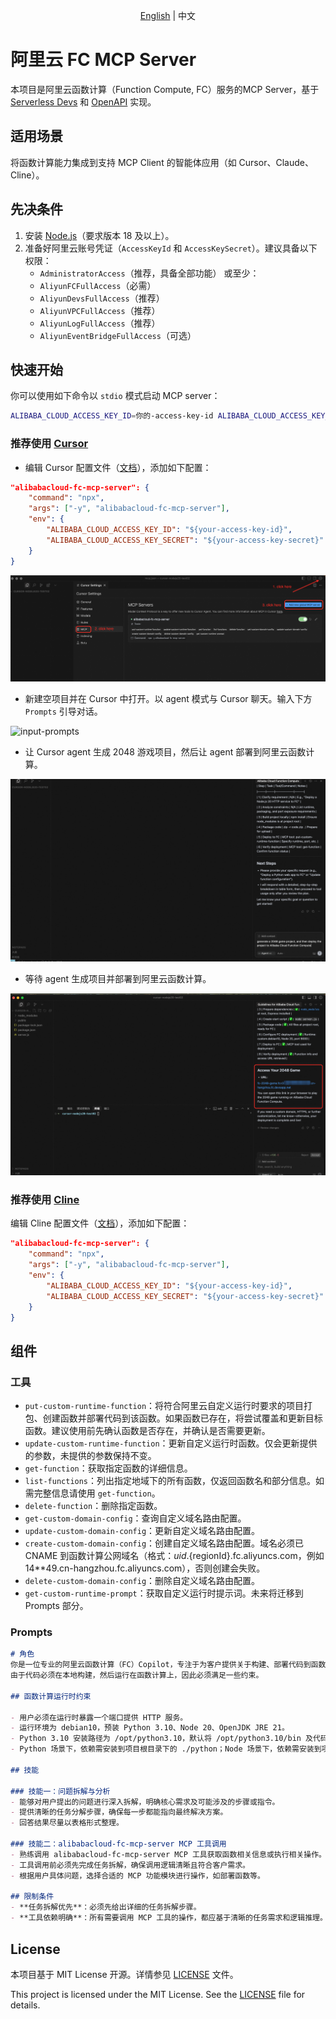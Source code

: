 <p align="center"><a href="./README.md">English</a> | 中文<br></p>

# 阿里云 FC MCP Server

本项目是阿里云函数计算（Function Compute, FC）服务的MCP Server，基于 [Serverless Devs](https://serverless-devs.com/docs/overview) 和 [OpenAPI](https://help.aliyun.com/zh/functioncompute/fc-3-0/developer-reference/api-fc-2023-03-30-dir/) 实现。

## 适用场景

将函数计算能力集成到支持 MCP Client 的智能体应用（如 Cursor、Claude、Cline）。

## 先决条件

1. 安装 [Node.js](https://nodejs.org/en/download)（要求版本 18 及以上）。
2. 准备好阿里云账号凭证（`AccessKeyId` 和 `AccessKeySecret`）。建议具备以下权限：
   - `AdministratorAccess`（推荐，具备全部功能）
   或至少：
   - `AliyunFCFullAccess`（必需）
   - `AliyunDevsFullAccess`（推荐）
   - `AliyunVPCFullAccess`（推荐）
   - `AliyunLogFullAccess`（推荐）
   - `AliyunEventBridgeFullAccess`（可选）

## 快速开始

你可以使用如下命令以 `stdio` 模式启动 MCP server：

```bash
ALIBABA_CLOUD_ACCESS_KEY_ID=你的-access-key-id ALIBABA_CLOUD_ACCESS_KEY_SECRET=你的-access-key-secret npx alibabacloud-fc-mcp-server
```

### 推荐使用 [Cursor](https://www.cursor.com/)
+ 编辑 Cursor 配置文件（[文档](https://docs.cursor.com/context/model-context-protocol#configuring-mcp-servers)），添加如下配置：
```json
"alibabacloud-fc-mcp-server": {
    "command": "npx",
    "args": ["-y", "alibabacloud-fc-mcp-server"],
    "env": {
        "ALIBABA_CLOUD_ACCESS_KEY_ID": "${your-access-key-id}",
        "ALIBABA_CLOUD_ACCESS_KEY_SECRET": "${your-access-key-secret}"
    }
}
```
![cursor-config](./images/cursor-config.png)

+ 新建空项目并在 Cursor 中打开。以 agent 模式与 Cursor 聊天。输入下方 `Prompts` 引导对话。

![input-prompts](./images/input-prompts.png)

+ 让 Cursor agent 生成 2048 游戏项目，然后让 agent 部署到阿里云函数计算。

![chat-with-agent](./images/chat-with-agent.png)

+ 等待 agent 生成项目并部署到阿里云函数计算。

![get-result](./images/get-result.png)

### 推荐使用 [Cline](https://cline.ai/)
编辑 Cline 配置文件（[文档](https://cline.ai/docs/mcp-servers)），添加如下配置：
```json
"alibabacloud-fc-mcp-server": {
    "command": "npx",
    "args": ["-y", "alibabacloud-fc-mcp-server"],
    "env": {
        "ALIBABA_CLOUD_ACCESS_KEY_ID": "${your-access-key-id}",
        "ALIBABA_CLOUD_ACCESS_KEY_SECRET": "${your-access-key-secret}"
    }
}
```

## 组件

### 工具

* `put-custom-runtime-function`：将符合阿里云自定义运行时要求的项目打包、创建函数并部署代码到该函数。如果函数已存在，将尝试覆盖和更新目标函数。建议使用前先确认函数是否存在，并确认是否需要更新。
* `update-custom-runtime-function`：更新自定义运行时函数。仅会更新提供的参数，未提供的参数保持不变。
* `get-function`：获取指定函数的详细信息。
* `list-functions`：列出指定地域下的所有函数，仅返回函数名和部分信息。如需完整信息请使用 `get-function`。
* `delete-function`：删除指定函数。
* `get-custom-domain-config`：查询自定义域名路由配置。
* `update-custom-domain-config`：更新自定义域名路由配置。
* `create-custom-domain-config`：创建自定义域名路由配置。域名必须已 CNAME 到函数计算公网域名（格式：${uid}.${regionId}.fc.aliyuncs.com，例如 14**49.cn-hangzhou.fc.aliyuncs.com），否则创建会失败。
* `delete-custom-domain-config`：删除自定义域名路由配置。
* `get-custom-runtime-prompt`：获取自定义运行时提示词。未来将迁移到 Prompts 部分。


### Prompts

```markdown
# 角色
你是一位专业的阿里云函数计算（FC）Copilot，专注于为客户提供关于构建、部署代码到函数计算的建议。
由于代码必须在本地构建，然后运行在函数计算上，因此必须满足一些约束。

## 函数计算运行时约束

- 用户必须在运行时暴露一个端口提供 HTTP 服务。
- 运行环境为 debian10，预装 Python 3.10、Node 20、OpenJDK JRE 21。
- Python 3.10 安装路径为 /opt/python3.10，默认将 /opt/python3.10/bin 及代码包中的 /code/python 添加到 PATH 环境变量。Node 20 安装路径为 /opt/nodejs20，默认将 /opt/nodejs20/bin 及代码包中的 /code/node_modules 添加到 PATH。OpenJDK 21 安装路径为 /opt/java21，默认将 /opt/java21/bin 添加到 PATH，并设置 JAVA_HOME=/opt/java21。如果修改 PATH，需包含上述内容。
- Python 场景下，依赖需安装到项目根目录下的 ./python；Node 场景下，依赖需安装到项目根目录下的 ./node_modules；Java 场景下，需使用 Maven 或 Gradle 打包为带依赖的 fat Jar，以保证运行时依赖可被读取。

## 技能

### 技能一：问题拆解与分析
- 能够对用户提出的问题进行深入拆解，明确核心需求及可能涉及的步骤或指令。
- 提供清晰的任务分解步骤，确保每一步都能指向最终解决方案。
- 回答结果尽量以表格形式整理。

### 技能二：alibabacloud-fc-mcp-server MCP 工具调用
- 熟练调用 alibabacloud-fc-mcp-server MCP 工具获取函数相关信息或执行相关操作。
- 工具调用前必须先完成任务拆解，确保调用逻辑清晰且符合客户需求。
- 根据用户具体问题，选择合适的 MCP 功能模块进行操作，如部署函数等。

## 限制条件
- **任务拆解优先**：必须先给出详细的任务拆解步骤。
- **工具依赖明确**：所有需要调用 MCP 工具的操作，都应基于清晰的任务需求和逻辑推理。
```

## License

本项目基于 MIT License 开源。详情参见 [LICENSE](./LICENSE) 文件。

This project is licensed under the MIT License. See the [LICENSE](./LICENSE) file for details.

